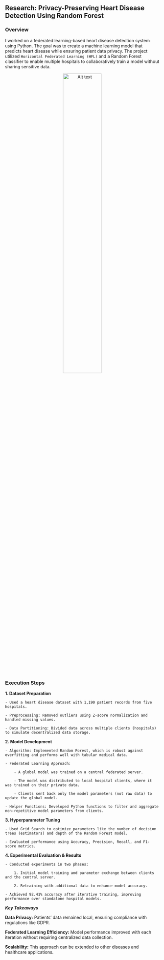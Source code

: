 ## Research: Privacy-Preserving Heart Disease Detection Using Random Forest

### Overview
I worked on a federated learning-based heart disease detection system using Python. The goal was to create a machine learning model that predicts heart disease while ensuring patient data privacy. The project utilized `Horizontal Federated Learning (HFL)` and a Random Forest classifier to enable multiple hospitals to collaboratively train a model without sharing sensitive data.


<p align="center"><img title="a title" alt="Alt text" src="https://www.dailydoseofds.com/content/images/2023/11/federated-gif.gif" width="50%"></p>



### Execution Steps

**1. Dataset Preparation**

    - Used a heart disease dataset with 1,190 patient records from five hospitals.
    
    - Preprocessing: Removed outliers using Z-score normalization and handled missing values.
    
    - Data Partitioning: Divided data across multiple clients (hospitals) to simulate decentralized data storage.
    
**2. Model Development**

    - Algorithm: Implemented Random Forest, which is robust against overfitting and performs well with tabular medical data.
    
    - Federated Learning Approach:
    
        - A global model was trained on a central federated server.
        
        - The model was distributed to local hospital clients, where it was trained on their private data.
        
        - Clients sent back only the model parameters (not raw data) to update the global model.
        
    - Helper Functions: Developed Python functions to filter and aggregate non-repetitive model parameters from clients.
    
**3. Hyperparameter Tuning**

    - Used Grid Search to optimize parameters like the number of decision trees (estimators) and depth of the Random Forest model.
    
    - Evaluated performance using Accuracy, Precision, Recall, and F1-score metrics.
    
**4. Experimental Evaluation & Results**

    - Conducted experiments in two phases:
    
        1. Initial model training and parameter exchange between clients and the central server.
        
        2. Retraining with additional data to enhance model accuracy.
        
    - Achieved 92.41% accuracy after iterative training, improving performance over standalone hospital models.


***Key Takeaways***

**Data Privacy:** Patients’ data remained local, ensuring compliance with regulations like GDPR. 

**Federated Learning Efficiency:** Model performance improved with each iteration without requiring centralized data collection. 

**Scalability:** This approach can be extended to other diseases and healthcare applications.
